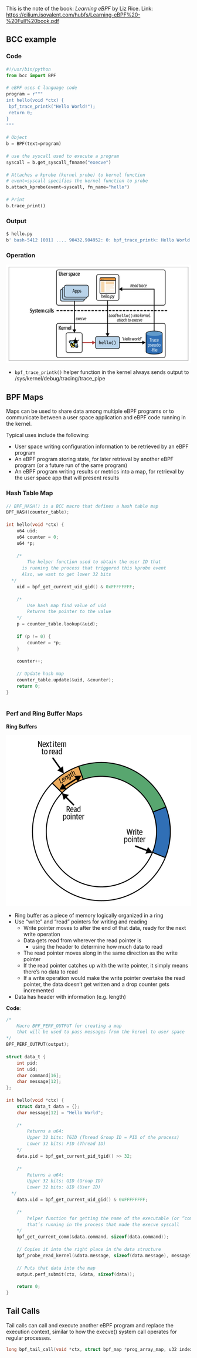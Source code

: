 This is the note of the book: *Learning eBPF* by Liz Rice. Link: https://cilium.isovalent.com/hubfs/Learning-eBPF%20-%20Full%20book.pdf

## BCC example

### Code

```python
#!/usr/bin/python
from bcc import BPF

# eBPF uses C language code
program = r"""
int hello(void *ctx) {
 bpf_trace_printk("Hello World!");
 return 0;
}
"""

# Object
b = BPF(text=program)

# use the syscall used to execute a program
syscall = b.get_syscall_fnname("execve")

# Attaches a kprobe (kernel probe) to kernel function
# event=syscall specifies the kernel function to probe
b.attach_kprobe(event=syscall, fn_name="hello")

# Print
b.trace_print()
```

### Output

```bash
$ hello.py
b' bash-5412 [001] .... 90432.904952: 0: bpf_trace_printk: Hello World'
```

### Operation
![operation](/ebpf_c2/images/operations.png)

- `bpf_trace_printk()` helper function in the kernel always sends output to /sys/kernel/debug/tracing/trace_pipe

## BPF Maps

Maps can be used to share data among multiple eBPF programs or to communicate between a user space application and eBPF code running in the kernel. 

Typical uses include the following:

- User space writing configuration information to be retrieved by an eBPF program
- An eBPF program storing state, for later retrieval by another eBPF program (or a future run of the same program)
- An eBPF program writing results or metrics into a map, for retrieval by the user space app that will present results

### Hash Table Map

```c
// BPF_HASH() is a BCC macro that defines a hash table map
BPF_HASH(counter_table);

int hello(void *ctx) {
	u64 uid;
	u64 counter = 0;
	u64 *p;
	
	/*
		The helper function used to obtain the user ID that
	  is running the process that triggered this kprobe event
	  Also, we want to get lower 32 bits
  */
	uid = bpf_get_current_uid_gid() & 0xFFFFFFFF;
	
	/*
		Use hash map find value of uid
		Returns the pointer to the value
	*/
	p = counter_table.lookup(&uid);
	
	if (p != 0) {
		counter = *p;
	}
 
	counter++;
	
	// Update hash map
	counter_table.update(&uid, &counter);
	return 0;
}
 
```

### Perf and Ring Buffer Maps

**Ring Buffers**

![buffer](/ebpf_c2/images/buffer.png)

- Ring buffer as a piece of memory logically organized in a ring
- Use “write” and “read” pointers for writing and reading
    - Write pointer moves to after the end of that data, ready for the next write operation
    - Data gets read from wherever the read pointer is
        - using the header to determine how much data to read
    - The read pointer moves along in the same direction as the write pointer
    - If the read pointer catches up with the write pointer, it simply means there’s no data to
    read
    - If a write operation would make the write pointer overtake the read pointer, the data doesn’t get written and a drop counter gets incremented
- Data has header with information (e.g. length)

**Code**:

```c
/*
	Macro BPF_PERF_OUTPUT for creating a map 
	that will be used to pass messages from the kernel to user space
*/
BPF_PERF_OUTPUT(output);

struct data_t {
	int pid;
	int uid;
	char command[16];
	char message[12];
};

int hello(void *ctx) {
	struct data_t data = {};
	char message[12] = "Hello World";
	
	/*
		Returns a u64:
		Upper 32 bits: TGID (Thread Group ID = PID of the process)
		Lower 32 bits: PID (Thread ID)
	*/
	data.pid = bpf_get_current_pid_tgid() >> 32;
	
	/*
		Returns a u64:
		Upper 32 bits: GID (Group ID)
		Lower 32 bits: UID (User ID)
  */
	data.uid = bpf_get_current_uid_gid() & 0xFFFFFFFF;
	
	/*
		helper function for getting the name of the executable (or “command”) 
		that’s running in the process that made the execve syscall
	*/
	bpf_get_current_comm(&data.command, sizeof(data.command));
	
	// Copies it into the right place in the data structure
	bpf_probe_read_kernel(&data.message, sizeof(data.message), message);
	
	// Puts that data into the map
	output.perf_submit(ctx, &data, sizeof(data));
	
	return 0;
}
```

## Tail Calls

Tail calls can call and execute another eBPF program and replace the execution context, similar to how the execve() system call operates for regular processes.

```c
long bpf_tail_call(void *ctx, struct bpf_map *prog_array_map, u32 index)
```